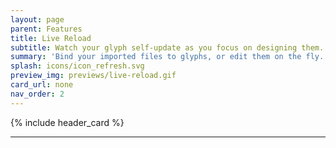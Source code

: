 ```yaml
---
layout: page
parent: Features
title: Live Reload
subtitle: Watch your glyph self-update as you focus on designing them.
summary: 'Bind your imported files to glyphs, or edit them on the fly. Use your time where it matters.' 
splash: icons/icon_refresh.svg
preview_img: previews/live-reload.gif
card_url: none
nav_order: 2
---
```


{% include header_card %}

---